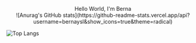 
<p align="center">Hello World, I'm Berna
<br>
![Anurag's GitHub stats](https://github-readme-stats.vercel.app/api?username=bernaysl&show_icons=true&theme=radical) 

![Top Langs](https://github-readme-stats.vercel.app/api/top-langs/?username=bernaysl&layout=compact&theme=radical)
</p>

<!--
**bernaysl/bernaysl** is a ✨ _special_ ✨ repository because its `README.md` (this file) appears on your GitHub profile.

Here are some ideas to get you started:

- 🔭 I’m currently working on 
- 🌱 I’m currently learning ...
- 👯 I’m looking to collaborate on ...
- 🤔 I’m looking for help with ...
- 💬 Ask me about ...
- 📫 How to reach me: ...
- 😄 Pronouns: ...
- ⚡ Fun fact: ...


-->
